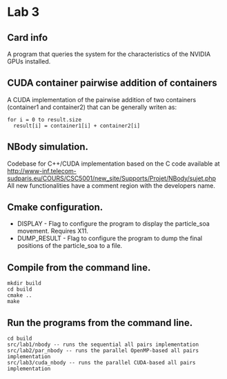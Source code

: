 # Lab 3

## Card info
A program that queries the system for the characteristics of the NVIDIA GPUs installed.

## CUDA container pairwise addition of containers
A CUDA implementation of the pairwise addition of two containers (container1 and container2) that can be generally writen as:

```
for i = 0 to result.size
  result[i] = container1[i] + container2[i]
```

## NBody simulation.

Codebase for C++/CUDA implementation based on the C code available at http://www-inf.telecom-sudparis.eu/COURS/CSC5001/new_site/Supports/Projet/NBody/sujet.php
All new functionalities have a comment region with the developers name.

## Cmake configuration.

- DISPLAY - Flag to configure the program to display the particle_soa movement. Requires X11.
- DUMP_RESULT - Flag to configure the program to dump the final positions of the particle_soa to a file.

## Compile from the command line.

```
mkdir build
cd build
cmake ..
make
```

## Run the programs from the command line.

```
cd build
src/lab1/nbody -- runs the sequential all pairs implementation
src/lab2/par_nbody -- runs the parallel OpenMP-based all pairs implementation
src/lab3/cuda_nbody -- runs the parallel CUDA-based all pairs implementation
```




